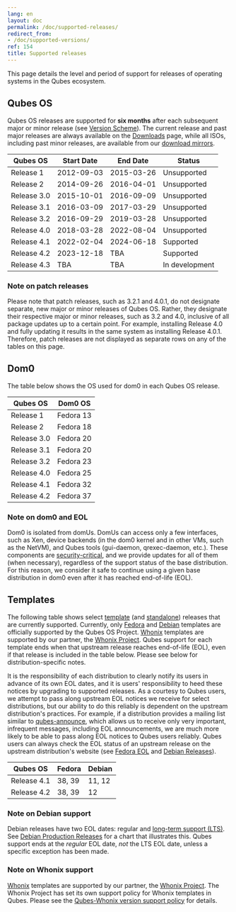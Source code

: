 ```yaml
---
lang: en
layout: doc
permalink: /doc/supported-releases/
redirect_from:
- /doc/supported-versions/
ref: 154
title: Supported releases
---
```


This page details the level and period of support for releases of operating systems in the Qubes ecosystem.

## Qubes OS

Qubes OS releases are supported for **six months** after each subsequent major or minor release (see [Version Scheme](/doc/version-scheme/)). The current release and past major releases are always available on the [Downloads](/downloads/) page, while all ISOs, including past minor releases, are available from our [download mirrors](/downloads/#mirrors).

| Qubes OS    | Start Date | End Date   | Status         |
| ----------- | ---------- | ---------- | -------------- |
| Release 1   | 2012-09-03 | 2015-03-26 | Unsupported    |
| Release 2   | 2014-09-26 | 2016-04-01 | Unsupported    |
| Release 3.0 | 2015-10-01 | 2016-09-09 | Unsupported    |
| Release 3.1 | 2016-03-09 | 2017-03-29 | Unsupported    |
| Release 3.2 | 2016-09-29 | 2019-03-28 | Unsupported    |
| Release 4.0 | 2018-03-28 | 2022-08-04 | Unsupported    |
| Release 4.1 | 2022-02-04 | 2024-06-18 | Supported      |
| Release 4.2 | 2023-12-18 | TBA        | Supported      |
| Release 4.3 | TBA        | TBA        | In development |

### Note on patch releases

Please note that patch releases, such as 3.2.1 and 4.0.1, do not designate separate, new major or minor releases of Qubes OS. Rather, they designate their respective major or minor releases, such as 3.2 and 4.0, inclusive of all package updates up to a certain point. For example, installing Release 4.0 and fully updating it results in the same system as installing Release 4.0.1. Therefore, patch releases are not displayed as separate rows on any of the tables on this page.

## Dom0

The table below shows the OS used for dom0 in each Qubes OS release.

| Qubes OS    | Dom0 OS   |
| ----------- | --------- |
| Release 1   | Fedora 13 |
| Release 2   | Fedora 18 |
| Release 3.0 | Fedora 20 |
| Release 3.1 | Fedora 20 |
| Release 3.2 | Fedora 23 |
| Release 4.0 | Fedora 25 |
| Release 4.1 | Fedora 32 |
| Release 4.2 | Fedora 37 |

### Note on dom0 and EOL

Dom0 is isolated from domUs. DomUs can access only a few interfaces, such as Xen, device backends (in the dom0 kernel and in other VMs, such as the NetVM), and Qubes tools (gui-daemon, qrexec-daemon, etc.). These components are [security-critical](/doc/security-critical-code/), and we provide updates for all of them (when necessary), regardless of the support status of the base distribution. For this reason, we consider it safe to continue using a given base distribution in dom0 even after it has reached end-of-life (EOL).

## Templates

The following table shows select [template](/doc/templates/) (and [standalone](/doc/standalones-and-hvms/)) releases that are currently supported. Currently, only [Fedora](/doc/templates/fedora/) and [Debian](/doc/templates/debian/) templates are officially supported by the Qubes OS Project. [Whonix](https://www.whonix.org/wiki/Qubes) templates are supported by our partner, the [Whonix Project](https://www.whonix.org/). Qubes support for each template ends when that upstream release reaches end-of-life (EOL), even if that release is included in the table below. Please see below for distribution-specific notes.

It is the responsibility of each distribution to clearly notify its users in advance of its own EOL dates, and it is users' responsibility to heed these notices by upgrading to supported releases. As a courtesy to Qubes users, we attempt to pass along upstream EOL notices we receive for select distributions, but our ability to do this reliably is dependent on the upstream distribution's practices. For example, if a distribution provides a mailing list similar to [qubes-announce](/support/#qubes-announce), which allows us to receive only very important, infrequent messages, including EOL announcements, we are much more likely to be able to pass along EOL notices to Qubes users reliably. Qubes users can always check the EOL status of an upstream release on the upstream distribution's website (see [Fedora EOL](https://fedoraproject.org/wiki/End_of_life) and [Debian Releases](https://wiki.debian.org/DebianReleases)).

| Qubes OS    | Fedora | Debian |
| ----------- | ------ | ------ |
| Release 4.1 | 38, 39 | 11, 12 |
| Release 4.2 | 38, 39 | 12     |

### Note on Debian support

Debian releases have two EOL dates: regular and [long-term support (LTS)](https://wiki.debian.org/LTS). See [Debian Production Releases](https://wiki.debian.org/DebianReleases#Production_Releases) for a chart that illustrates this. Qubes support ends at the *regular* EOL date, *not* the LTS EOL date, unless a specific exception has been made.

### Note on Whonix support

[Whonix](https://www.whonix.org/wiki/Qubes) templates are supported by our partner, the [Whonix Project](https://www.whonix.org/). The Whonix Project has set its own support policy for Whonix templates in Qubes. Please see the [Qubes-Whonix version support policy](https://www.whonix.org/wiki/About#Qubes_Hosts) for details.
